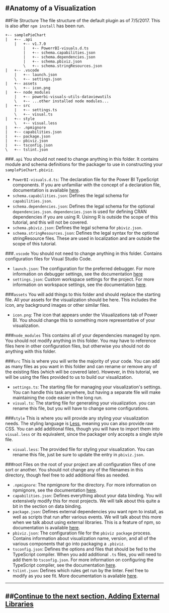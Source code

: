 #Anatomy of a Visualization
---

##File Structure
The file structure of the default plugin as of 7/5/2017. This is also after `npm install` has been run.

```
+-- samplePieChart
|   +-- .api
    |   +-- v1.7.0
        |   +-- PowerrBI-visuals.d.ts
        |   +-- schema.capabilities.json
        |   +-- schema.dependencies.json
        |   +-- schema.pbiviz.json
        \   +-- schema.stringResources.json
|   +-- .vscode
    |   +-- launch.json
    \   +-- settings.json
|   +-- assets
    \   +-- icon.png
|   +-- node_modules
    |   +-- powerbi-visuals-utils-dataviewutils
    \   +-- ...other installed node modules...
|   +-- src
    |   +-- settings.ts
    \   +-- visual.ts
|   +-- style
    \   +-- visual.less
|   +-- .npmignore
|   +-- capabilities.json
|   +-- package.json
|   +-- pbiviz.json
|   +-- tsconfig.json
\   +-- tslint.json
```

###`.api`
You should not need to change anything in this folder. It contains module and schema definitions for the packager to use in constructing your `samplePieChart.pbiviz`.

*   `PowerBI-visuals.d.ts`: The declaration file for the Power BI TypeScript components. If you are unfamiliar with the concept of a declaration file, documentation is available [here](https://www.typescriptlang.org/docs/handbook/declaration-files/introduction.html).
*   `schema.capabilities.json`: Defines the legal schema for `capabilities.json`.
*   `schema.dependencies.json`: Defines the legal schema for the optional `dependencies.json`. `dependencies.json` is used for defining CRAN dependencies if you are using R. Usinng R is outside the scope of this tutorial, and this will not be covered.
*   `schema.pbiviz.json`: Defines the legal schema for `pbiviz.json`.
*   `schema.stringResources.json`: Defines the legal syntax for the optional stringResource files. These are used in localization and are outside the scope of this tutorial.

###`.vscode`
You should not need to change anything in this folder. Contains configuration files for Visual Studio Code.

*   `launch.json`: The configuration for the preferred debugger. For more information on debugger settings, see the documentation [here](https://code.visualstudio.com/docs/editor/debugging)
*   `settings.json`: Custom workspace settings for the project. For more information on workspace settings, see the documentation [here](https://code.visualstudio.com/docs/getstarted/settings).

###`assets`
You will add things to this folder and should replace the starting file. All your assets for the visualization should be here. This includes the icon, any background images or other similar files.

*   `icon.png`: The icon that appears under the Visualizations tab of Power BI. You should change this to something more representative of your visualization.

###`node_modules`
This contains all of your dependencies managed by npm. You should not modify anything in this folder. You may have to reference files here in other configuration files, but otherwise you should not do anything with this folder.

###`src`
This is where you will write the majority of your code. You can add as many files as you want in this folder and can rename or remove any of the existing files (which will be covered later). However, in this tutorial, we will be using the files provided to us to build our visualization.

*   `settings.ts`: The starting file for managing your visualization's settings. You can handle this task anywhere, but having a separate file will make maintaining the code easier in the long run.
*   `visual.ts`: The starting file for generating your visualization. you can rename this file, but you will have to change some configurations.

###`style`
This is where you will provide any styling your visualization needs. The styling language is [Less](http://lesscss.org/), meaning you can also provide raw CSS. You can add additional files, though you will have to import them into `visual.less` or its equivalent, since the packager only accepts a single style file.

*   `visual.less`: The provided file for styling your visualization. You can rename this file, just be sure to update the entry in `pbiviz.json`.

###root
Files on the root of your project are all configuration files of one sort or another. You should not change any of the filenames in this directory, though feel free to add additional files as needed.

*   `.npmignore`: The npmignore for the directory. For more information on npmignore, see the documentation [here](https://docs.npmjs.com/misc/developers#keeping-files-out-of-your-package).
*   `capabilities.json`: Defines everything about your data binding. You will extensively modify this for most projects. We will talk about this quite a bit in the section on data binding.
*   `package.json`: Defines external dependencies you want npm to install, as well as scripts that run after various events. We will talk about this more when we talk about using external libraries. This is a feature of npm, so documentation is available [here](https://docs.npmjs.com/files/package.json).
*   `pbiviz.json`: The configuration file for the `pbiviz package` process. Contains information about visualization name, version, and all of the various components that go into packaging a `.pbiviz`.
*   `tsconfig.json`: Defines the options and files that should be fed to the TypeScript compiler. When you add additional `.ts` files, you will need to add them to `tsconfig.json`. For more information on configuring the TypeScript compiler, see the documentation [here](https://www.typescriptlang.org/docs/handbook/tsconfig-json.html).
*   `tslint.json`: Defines which rules get run by the linter. Feel free to modify as you see fit. More documentation is available [here](https://palantir.github.io/tslint/usage/tslint-json/).


---
##**[Continue to the next section, Adding External Libraries]()**
---
